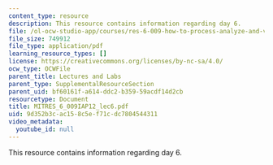 ```yaml
---
content_type: resource
description: This resource contains information regarding day 6.
file: /ol-ocw-studio-app/courses/res-6-009-how-to-process-analyze-and-visualize-data-january-iap-2012/9d352b3cac158c5ef71cdc7804544311_MITRES_6_009IAP12_lec6.pdf
file_size: 749912
file_type: application/pdf
learning_resource_types: []
license: https://creativecommons.org/licenses/by-nc-sa/4.0/
ocw_type: OCWFile
parent_title: Lectures and Labs
parent_type: SupplementalResourceSection
parent_uid: bf60161f-a614-ddc2-b359-59acdf14d2cb
resourcetype: Document
title: MITRES_6_009IAP12_lec6.pdf
uid: 9d352b3c-ac15-8c5e-f71c-dc7804544311
video_metadata:
  youtube_id: null
---
```

This resource contains information regarding day 6.